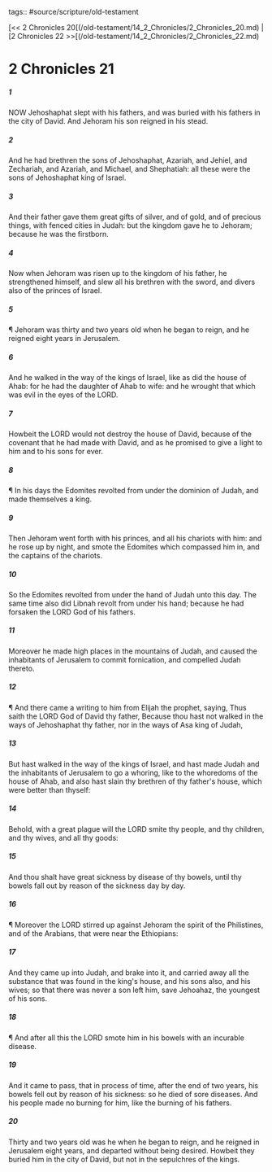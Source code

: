 tags:: #source/scripture/old-testament

[<< 2 Chronicles 20[(/old-testament/14_2_Chronicles/2_Chronicles_20.md) | [2 Chronicles 22 >>[(/old-testament/14_2_Chronicles/2_Chronicles_22.md)

# 2 Chronicles 21

##### 1

NOW Jehoshaphat slept with his fathers, and was buried with his fathers in the city of David. And Jehoram his son reigned in his stead.

##### 2

And he had brethren the sons of Jehoshaphat, Azariah, and Jehiel, and Zechariah, and Azariah, and Michael, and Shephatiah: all these were the sons of Jehoshaphat king of Israel.

##### 3

And their father gave them great gifts of silver, and of gold, and of precious things, with fenced cities in Judah: but the kingdom gave he to Jehoram; because he was the firstborn.

##### 4

Now when Jehoram was risen up to the kingdom of his father, he strengthened himself, and slew all his brethren with the sword, and divers also of the princes of Israel.

##### 5

¶ Jehoram was thirty and two years old when he began to reign, and he reigned eight years in Jerusalem.

##### 6

And he walked in the way of the kings of Israel, like as did the house of Ahab: for he had the daughter of Ahab to wife: and he wrought that which was evil in the eyes of the LORD.

##### 7

Howbeit the LORD would not destroy the house of David, because of the covenant that he had made with David, and as he promised to give a light to him and to his sons for ever.

##### 8

¶ In his days the Edomites revolted from under the dominion of Judah, and made themselves a king.

##### 9

Then Jehoram went forth with his princes, and all his chariots with him: and he rose up by night, and smote the Edomites which compassed him in, and the captains of the chariots.

##### 10

So the Edomites revolted from under the hand of Judah unto this day. The same time also did Libnah revolt from under his hand; because he had forsaken the LORD God of his fathers.

##### 11

Moreover he made high places in the mountains of Judah, and caused the inhabitants of Jerusalem to commit fornication, and compelled Judah thereto.

##### 12

¶ And there came a writing to him from Elijah the prophet, saying, Thus saith the LORD God of David thy father, Because thou hast not walked in the ways of Jehoshaphat thy father, nor in the ways of Asa king of Judah,

##### 13

But hast walked in the way of the kings of Israel, and hast made Judah and the inhabitants of Jerusalem to go a whoring, like to the whoredoms of the house of Ahab, and also hast slain thy brethren of thy father's house, which were better than thyself:

##### 14

Behold, with a great plague will the LORD smite thy people, and thy children, and thy wives, and all thy goods:

##### 15

And thou shalt have great sickness by disease of thy bowels, until thy bowels fall out by reason of the sickness day by day.

##### 16

¶ Moreover the LORD stirred up against Jehoram the spirit of the Philistines, and of the Arabians, that were near the Ethiopians:

##### 17

And they came up into Judah, and brake into it, and carried away all the substance that was found in the king's house, and his sons also, and his wives; so that there was never a son left him, save Jehoahaz, the youngest of his sons.

##### 18

¶ And after all this the LORD smote him in his bowels with an incurable disease.

##### 19

And it came to pass, that in process of time, after the end of two years, his bowels fell out by reason of his sickness: so he died of sore diseases. And his people made no burning for him, like the burning of his fathers.

##### 20

Thirty and two years old was he when he began to reign, and he reigned in Jerusalem eight years, and departed without being desired. Howbeit they buried him in the city of David, but not in the sepulchres of the kings.
